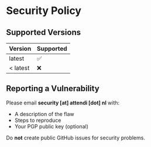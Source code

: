# Security Policy

## Supported Versions

| Version | Supported |
| ------- | --------- |
| latest  | ✅        |
| < latest| ❌        |

## Reporting a Vulnerability

Please email **security [at] attendi [dot] nl** with:
* A description of the flaw
* Steps to reproduce
* Your PGP public key (optional)

Do **not** create public GitHub issues for security problems.
